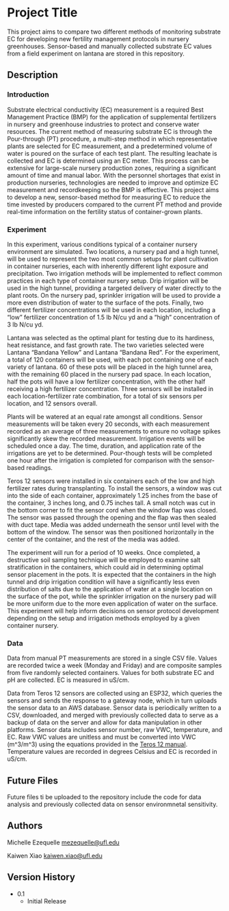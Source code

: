 # Project Title

This project aims to compare two different methods of monitoring substrate EC for developing new fertility management protocols in nursery greenhouses. Sensor-based and manually collected substrate EC values from a field experiment on lantana are stored in this repository.

## Description

### Introduction 

Substrate electrical conductivity (EC) measurement is a required Best Management Practice (BMP) for the application of supplemental fertilizers in nursery and greenhouse industries to protect and conserve water resources. The current method of measuring substrate EC is through the Pour-through (PT) procedure, a multi-step method in which representative plants are selected for EC measurement, and a predetermined volume of water is poured on the surface of each test plant. The resulting leachate is collected and EC is determined using an EC meter. This process can be extensive for large-scale nursery production zones, requiring a significant amount of time and manual labor. With the personnel shortages that exist in production nurseries, technologies are needed to improve and optimize EC measurement and recordkeeping so the BMP is effective. This project aims to develop a new, sensor-based method for measuring EC to reduce the time invested by producers compared to the current PT method and provide real-time information on the fertility status of container-grown plants.

### Experiment 

In this experiment, various conditions typical of a container nursery environment are simulated. Two locations, a nursery pad and a high tunnel, will be used to represent the two most common setups for plant cultivation in container nurseries, each with inherently different light exposure and precipitation. Two irrigation methods will be implemented to reflect common practices in each type of container nursery setup. Drip irrigation will be used in the high tunnel, providing a targeted delivery of water directly to the plant roots. On the nursery pad, sprinkler irrigation will be used to provide a more even distribution of water to the surface of the pots. Finally, two different fertilizer concentrations will be used in each location, including a “low” fertilizer concentration of 1.5 lb N/cu yd and a “high” concentration of 3 lb N/cu yd. 

Lantana was selected as the optimal plant for testing due to its hardiness, heat resistance, and fast growth rate. The two varieties selected were Lantana “Bandana Yellow” and Lantana “Bandana Red”. For the experiment, a total of 120 containers will be used, with each pot containing one of each variety of lantana. 60 of these pots will be placed in the high tunnel area, with the remaining 60 placed in the nursery pad space. In each location, half the pots will have a low fertilizer concentration, with the other half receiving a high fertilizer concentration. Three sensors will be installed in each location-fertilizer rate combination, for a total of six sensors per location, and 12 sensors overall.

Plants will be watered at an equal rate amongst all conditions. Sensor measurements will be taken every 20 seconds, with each measurement recorded as an average of three measurements to ensure no voltage spikes significantly skew the recorded measurement. Irrigation events will be scheduled once a day. The time, duration, and application rate of the irrigations are yet to be determined. Pour-though tests will be completed one hour after the irrigation is completed for comparison with the sensor-based readings.

Teros 12 sensors were installed in six containers each of the low and high fertilizer rates during transplanting. To install the sensors, a window was cut into the side of each container, approximately 1.25 inches from the base of the container, 3 inches long, and 0.75 inches tall. A small notch was cut in the bottom corner to fit the sensor cord when the window flap was closed. The sensor was passed through the opening and the flap was then sealed with duct tape. Media was added underneath the sensor until level with the bottom of the window. The sensor was then positioned horizontally in the center of the container, and the rest of the media was added. 

The experiment will run for a period of 10 weeks. Once completed, a destructive soil sampling technique will be employed to examine salt stratification in the containers, which could aid in determining optimal sensor placement in the pots. It is expected that the containers in the high tunnel and drip irrigation condition will have a significantly less even distribution of salts due to the application of water at a single location on the surface of the pot, while the sprinkler irrigation on the nursery pad will be more uniform due to the more even application of water on the surface. This experiment will help inform decisions on sensor protocol development depending on the setup and irrigation methods employed by a given container nursery.

### Data

Data from manual PT measurements are stored in a single CSV file. Values are recorded twice a week (Monday and Friday) and are composite samples from five randomly selected containers. Values for both substrate EC and pH are collected. EC is measured in uS/cm.

Data from Teros 12 sensors are collected using an ESP32, which queries the sensors and sends the response to a gateway node, which in turn uploads the sensor data to an AWS database. Sensor data is periodically written to a CSV, downloaded, and merged with previously collected data to serve as a backup of data on the server and allow for data manipulation in other platforms. Sensor data includes sensor number, raw VWC, temperature, and EC. Raw VWC values are unitless and must be converted into VWC (m^3/m^3) using the equations provided in the [Teros 12 manual](https://publications.metergroup.com/Manuals/20587_TEROS11-12_Manual_Web.pdf). Temperature values are recorded in degrees Celsius and EC is recorded in uS/cm.

## Future Files

Future files ti be uploaded to the repository include the code for data analysis and previously collected data on sensor environmnetal sensitivity.

## Authors

Michelle Ezequelle
mezequelle@ufl.edu

Kaiwen Xiao
kaiwen.xiao@ufl.edu

## Version History

* 0.1
    * Initial Release
